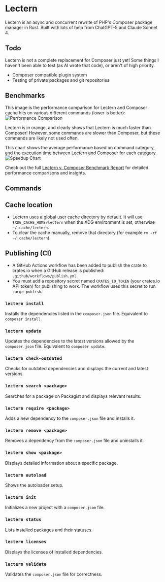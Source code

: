 # Lectern
Lectern is an async and concurrent rewrite of PHP's Composer package manager in Rust. Built with lots of help from ChatGPT-5 and Claude Sonnet 4.

## Todo
Lectern is not a complete replacement for Composer just yet! Some things I haven't been able to test (as AI wrote that code), or aren't of high priority.
- Composer compatible plugin system
- Testing of private packages and git repositories

## Benchmarks
This image is the performance comparison for Lectern and Composer cache hits on various different commands (lower is better):
![Performance Comparison](https://github.com/zanderlewis/lectern/tree/main/benchmarks/charts/performance_comparison.png)

Lectern is in orange, and clearly shows that Lectern is much faster than Composer! However, some commands are slower than Composer, but these commands are likely not used often.

This chart shows the average performance based on command category, and the execution time between Lectern and Composer for each category.
![Speedup Chart](https://github.com/zanderlewis/lectern/tree/main/benchmarks/charts/category_performance.png)

Check out the full [Lectern v. Composer Benchmark Report](https://github.com/zanderlewis/lectern/tree/main/benchmarks/performance-report.md) for detailed performance comparisons and insights.

## Commands

## Cache location

- Lectern uses a global user cache directory by default. It will use `$XDG_CACHE_HOME/lectern` when the XDG environment is set, otherwise `~/.cache/lectern`.
- To clear the cache manually, remove that directory (for example `rm -rf ~/.cache/lectern`).

## Publishing (CI)

- A GitHub Actions workflow has been added to publish the crate to crates.io when a GitHub release is published: `.github/workflows/publish.yml`.
- You must add a repository secret named `CRATES_IO_TOKEN` (your crates.io API token) for publishing to work. The workflow uses this secret to run `cargo publish`.

### `lectern install`
Installs the dependencies listed in the `composer.json` file. Equivalent to `composer install`.

### `lectern update`
Updates the dependencies to the latest versions allowed by the `composer.json` file. Equivalent to `composer update`.

### `lectern check-outdated`
Checks for outdated dependencies and displays the current and latest versions.

### `lectern search <package>`
Searches for a package on Packagist and displays relevant results.

### `lectern require <package>`
Adds a new dependency to the `composer.json` file and installs it.

### `lectern remove <package>`
Removes a dependency from the `composer.json` file and uninstalls it.

### `lectern show <package>`
Displays detailed information about a specific package.

### `lectern autoload`
Shows the autoloader setup.

### `lectern init`
Initializes a new project with a `composer.json` file.

### `lectern status`
Lists installed packages and their statuses.

### `lectern licenses`
Displays the licenses of installed dependencies.

### `lectern validate`
Validates the `composer.json` file for correctness.
